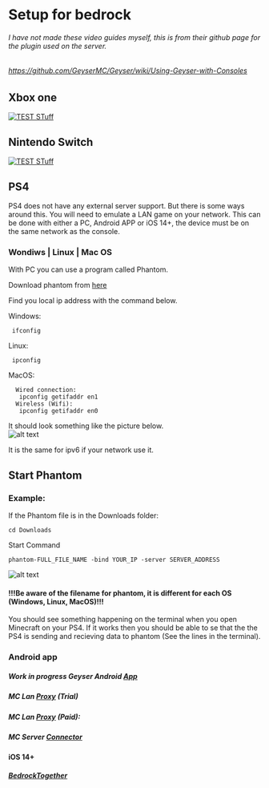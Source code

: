 # Setup for bedrock
###### I have not made these video guides myself, this is from their github page for the plugin used on the server.
###### https://github.com/GeyserMC/Geyser/wiki/Using-Geyser-with-Consoles
## Xbox one
[![TEST STuff](https://img.youtube.com/vi/g8mHvasVHMs/0.jpg)](https://www.youtube.com/watch?v=g8mHvasVHMs)
## Nintendo Switch
[![TEST STuff](https://img.youtube.com/vi/zalT_oR1nPM/0.jpg)](https://www.youtube.com/watch?v=zalT_oR1nPM)
## PS4

PS4 does not have any external server support. But there is some ways around this. 
You will need to emulate a LAN game on your network. 
This can be done with either a PC, Android APP or iOS 14+, the device must be on the same network as the console.

### Wondiws | Linux | Mac OS
With PC you can use a program called Phantom. 

Download phantom from [here](https://github.com/jhead/phantom/releases)

Find you local ip address with the command below.

 Windows:
 
     ifconfig  
     
 Linux:
 
     ipconfig
  MacOS:
  
      Wired connection:
       ipconfig getifaddr en1
      Wireless (Wifi): 
       ipconfig getifaddr en0
 It should look something like the picture below.    
 ![alt text](https://github.com/mrvasquez2/VanillaServer/blob/main/Pictures/ipconfig.PNG?raw=true)
 
It is the same for ipv6 if your network use it.
 
## Start Phantom
 ### Example: 
If the Phantom file is in the Downloads folder:

    cd Downloads  
   Start Command
   
    phantom-FULL_FILE_NAME -bind YOUR_IP -server SERVER_ADDRESS
    
  ![alt text](https://github.com/mrvasquez2/VanillaServer/blob/main/Pictures/phantom.PNG?raw=true)
   
   #### !!!Be aware of the filename for phantom, it is different for each OS (Windows, Linux, MacOS)!!! 

You should see something happening on the terminal when you open Minecraft on your PS4. If it works then you should be able to se that the the PS4 is sending and recieving data to phantom (See the lines in the terminal).
### Android app
##### Work in progress Geyser Android [App](https://github.com/GeyserMC/GeyserAndroid)
##### MC Lan [Proxy](https://play.google.com/store/apps/details?id=com.luzenna.mineproxydroidtrial) (Trial)
##### MC Lan [Proxy](https://play.google.com/store/apps/details?id=com.luzenna.mineproxydroid) (Paid):
##### MC Server [Connector](https://play.google.com/store/apps/details?id=com.smokiem.mcserverconnector)
#### iOS 14+
##### [BedrockTogether](https://apps.apple.com/app/bedrocktogether/id1534593376)

